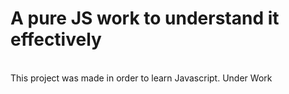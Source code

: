 # A pure JS work to understand it effectively
<br>
This project was made in order to learn Javascript.
Under Work
